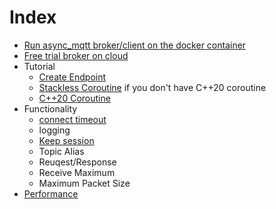 # Index
- [Run async_mqtt broker/client on the docker container](container.md)
- [Free trial broker on cloud](trial.md)
- Tutorial
  - [Create Endpoint](tutorial/create_endpoint.md)
  - [Stackless Coroutine](tutorial/sl_coro.md) if you don't have C++20 coroutine
  - [C++20 Coroutine](tutorial/cpp20_coro.md)
- Functionality
  - [connect timeout](functionality/connect_timeout.md)
  - logging
  - [Keep session](functionality/keep_session.md)
  - Topic Alias
  - Reuqest/Response
  - Receive Maximum
  - Maximum Packet Size
- [Performance](performance.md)
